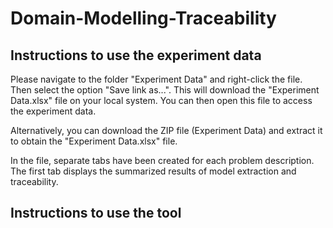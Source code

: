 # Domain-Modelling-Traceability



## Instructions to use the experiment data
Please navigate to the folder "Experiment Data" and right-click the file. Then select the option "Save link as...". This will download the "Experiment Data.xlsx" file on your local system. You can then open this file to access the experiment data.

Alternatively, you can download the ZIP file (Experiment Data) and extract it to obtain the "Experiment Data.xlsx" file. 

In the file, separate tabs have been created for each problem description. The first tab displays the summarized results of model extraction and traceability.



## Instructions to use the tool